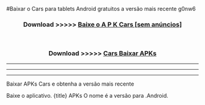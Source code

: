 #Baixar o Cars   para tablets Android gratuitos a versão mais recente g0nw6


<div align="center">
<h3>Download >>>>> <a href="https://pt-web.web.app/?pt= Cars ">Baixe o A P K Cars  [sem anúncios]</a></h3><br>

<h3>Download >>>>> <a href="https://pt-web.web.app/?pt= Cars ">Cars  Baixar APKs</a></h3>
</div>

----------------------------------------------------------

----------------------------------------------------------

----------------------------------------------------------

Baixar APKs Cars  e obtenha a versão mais recente

Baixe o aplicativo. {title} APKs O nome é a versão para .Android.


